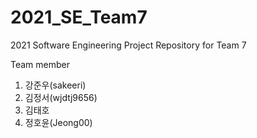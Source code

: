 # 2021_SE_Team7
2021 Software Engineering Project Repository for Team 7

Team member
1. 강준우(sakeeri)
2. 김정서(wjdtj9656)
3. 김태호
4. 정호윤(Jeong00)
